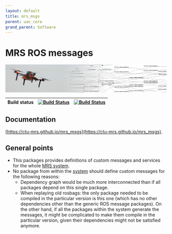 ```yaml
---
layout: default
title: mrs_msgs
parent: uav_core
grand_parent: Software
---
```

# MRS ROS messages

![](fig/thumbnail.jpg)

| Build status | [![Build Status](https://github.com/ctu-mrs/mrs_msgs/workflows/Noetic/badge.svg)](https://github.com/ctu-mrs/mrs_msgs/actions) | [![Build Status](https://github.com/ctu-mrs/mrs_msgs/workflows/Docs/badge.svg)](https://github.com/ctu-mrs/mrs_msgs/actions) |
|--------------|--------------------------------------------------------------------------------------------------------------------------------|------------------------------------------------------------------------------------------------------------------------------|

## Documentation

[https://ctu-mrs.github.io/mrs_msgs](https://ctu-mrs.github.io/mrs_msgs).

## General points

* This packages provides definitions of custom messages and services for the whole [MRS system](https://github.com/ctu-mrs/mrs_uav_system).
* No package from within the [system](https://github.com/ctu-mrs/mrs_uav_system) should define custom messages for the following reasons:
  * Dependency graph would be much more interconnected than if all packages depend on this single package.
  * When replaying old rosbags: the only package needed to be compiled in the particular version is this one (which has no other dependencies other than the generic ROS message packages). On the other hand, if all the packages within the system generate the messages, it might be complicated to make them compile in the particular version, given their dependencies might not be satisfied anymore.
